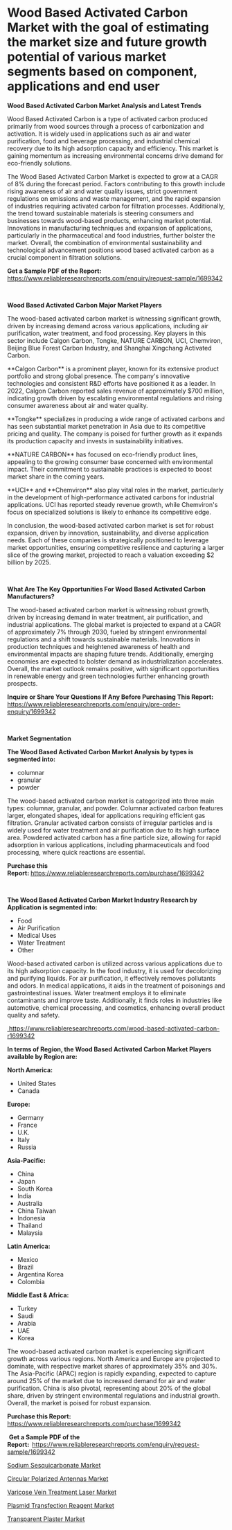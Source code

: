 <p><h1>Wood Based Activated Carbon Market with the goal of estimating the market size and future growth potential of various market segments based on component, applications and end user</h1></p><p><strong>Wood Based Activated Carbon Market Analysis and Latest Trends</strong></p>
<p><p>Wood Based Activated Carbon is a type of activated carbon produced primarily from wood sources through a process of carbonization and activation. It is widely used in applications such as air and water purification, food and beverage processing, and industrial chemical recovery due to its high adsorption capacity and efficiency. This market is gaining momentum as increasing environmental concerns drive demand for eco-friendly solutions.</p><p>The Wood Based Activated Carbon Market is expected to grow at a CAGR of 8% during the forecast period. Factors contributing to this growth include rising awareness of air and water quality issues, strict government regulations on emissions and waste management, and the rapid expansion of industries requiring activated carbon for filtration processes. Additionally, the trend toward sustainable materials is steering consumers and businesses towards wood-based products, enhancing market potential. Innovations in manufacturing techniques and expansion of applications, particularly in the pharmaceutical and food industries, further bolster the market. Overall, the combination of environmental sustainability and technological advancement positions wood based activated carbon as a crucial component in filtration solutions.</p></p>
<p><strong>Get a Sample PDF of the Report:&nbsp;</strong> <a href="https://www.reliableresearchreports.com/enquiry/request-sample/1699342?utm_campaign=16&utm_medium=2&utm_source=Github&utm_content=ia&utm_term=07112024&utm_id=wood-based-activated-carbon">https://www.reliableresearchreports.com/enquiry/request-sample/1699342</a></p>
<p>&nbsp;</p>
<p><strong>Wood Based Activated Carbon Major Market Players</strong></p>
<p><p>The wood-based activated carbon market is witnessing significant growth, driven by increasing demand across various applications, including air purification, water treatment, and food processing. Key players in this sector include Calgon Carbon, Tongke, NATURE CARBON, UCI, Chemviron, Beijing Blue Forest Carbon Industry, and Shanghai Xingchang Activated Carbon.</p><p>**Calgon Carbon** is a prominent player, known for its extensive product portfolio and strong global presence. The company's innovative technologies and consistent R&D efforts have positioned it as a leader. In 2022, Calgon Carbon reported sales revenue of approximately $700 million, indicating growth driven by escalating environmental regulations and rising consumer awareness about air and water quality.</p><p>**Tongke** specializes in producing a wide range of activated carbons and has seen substantial market penetration in Asia due to its competitive pricing and quality. The company is poised for further growth as it expands its production capacity and invests in sustainability initiatives.</p><p>**NATURE CARBON** has focused on eco-friendly product lines, appealing to the growing consumer base concerned with environmental impact. Their commitment to sustainable practices is expected to boost market share in the coming years.</p><p>**UCI** and **Chemviron** also play vital roles in the market, particularly in the development of high-performance activated carbons for industrial applications. UCI has reported steady revenue growth, while Chemviron's focus on specialized solutions is likely to enhance its competitive edge.</p><p>In conclusion, the wood-based activated carbon market is set for robust expansion, driven by innovation, sustainability, and diverse application needs. Each of these companies is strategically positioned to leverage market opportunities, ensuring competitive resilience and capturing a larger slice of the growing market, projected to reach a valuation exceeding $2 billion by 2025.</p></p>
<p>&nbsp;</p>
<p><strong>What Are The Key Opportunities For Wood Based Activated Carbon Manufacturers?</strong></p>
<p><p>The wood-based activated carbon market is witnessing robust growth, driven by increasing demand in water treatment, air purification, and industrial applications. The global market is projected to expand at a CAGR of approximately 7% through 2030, fueled by stringent environmental regulations and a shift towards sustainable materials. Innovations in production techniques and heightened awareness of health and environmental impacts are shaping future trends. Additionally, emerging economies are expected to bolster demand as industrialization accelerates. Overall, the market outlook remains positive, with significant opportunities in renewable energy and green technologies further enhancing growth prospects.</p></p>
<p><strong>Inquire or Share Your Questions If Any Before Purchasing This Report:</strong> <a href="https://www.reliableresearchreports.com/enquiry/pre-order-enquiry/1699342?utm_campaign=16&utm_medium=2&utm_source=Github&utm_content=ia&utm_term=07112024&utm_id=wood-based-activated-carbon">https://www.reliableresearchreports.com/enquiry/pre-order-enquiry/1699342</a></p>
<p>&nbsp;</p>
<p><strong>Market Segmentation</strong></p>
<p><strong>The Wood Based Activated Carbon Market Analysis by types is segmented into:</strong></p>
<p><ul><li>columnar</li><li>granular</li><li>powder</li></ul></p>
<p><p>The wood-based activated carbon market is categorized into three main types: columnar, granular, and powder. Columnar activated carbon features larger, elongated shapes, ideal for applications requiring efficient gas filtration. Granular activated carbon consists of irregular particles and is widely used for water treatment and air purification due to its high surface area. Powdered activated carbon has a fine particle size, allowing for rapid adsorption in various applications, including pharmaceuticals and food processing, where quick reactions are essential.</p></p>
<p><strong>Purchase this Report:&nbsp;</strong><a href="https://www.reliableresearchreports.com/purchase/1699342?utm_campaign=16&utm_medium=2&utm_source=Github&utm_content=ia&utm_term=07112024&utm_id=wood-based-activated-carbon">https://www.reliableresearchreports.com/purchase/1699342</a></p>
<p>&nbsp;</p>
<p><strong>The Wood Based Activated Carbon Market Industry Research by Application is segmented into:</strong></p>
<p><ul><li>Food</li><li>Air Purification</li><li>Medical Uses</li><li>Water Treatment</li><li>Other</li></ul></p>
<p><p>Wood-based activated carbon is utilized across various applications due to its high adsorption capacity. In the food industry, it is used for decolorizing and purifying liquids. For air purification, it effectively removes pollutants and odors. In medical applications, it aids in the treatment of poisonings and gastrointestinal issues. Water treatment employs it to eliminate contaminants and improve taste. Additionally, it finds roles in industries like automotive, chemical processing, and cosmetics, enhancing overall product quality and safety.</p></p>
<p><a href="https://www.reliableresearchreports.com/wood-based-activated-carbon-r1699342?utm_campaign=16&utm_medium=2&utm_source=Github&utm_content=ia&utm_term=07112024&utm_id=wood-based-activated-carbon">&nbsp;https://www.reliableresearchreports.com/wood-based-activated-carbon-r1699342</a></p>
<p><strong>In terms of Region, the Wood Based Activated Carbon Market Players available by Region are:</strong></p>
<p>
    <p> <strong> North America: </strong>
        <ul>
            <li>United States</li>
            <li>Canada</li>
        </ul>
        </p> 
    <p> <strong> Europe: </strong>
        <ul>
            <li>Germany</li>
            <li>France</li>
            <li>U.K.</li>
            <li>Italy</li>
            <li>Russia</li>
        </ul>
        </p> 
    <p> <strong> Asia-Pacific: </strong>
        <ul>
            <li>China</li>
            <li>Japan</li>
            <li>South Korea</li>
            <li>India</li>
            <li>Australia</li>
            <li>China Taiwan</li>
            <li>Indonesia</li>
            <li>Thailand</li>
            <li>Malaysia</li>
        </ul>
        </p> 
    <p> <strong> Latin America: </strong>
        <ul>
            <li>Mexico</li>
            <li>Brazil</li>
            <li>Argentina Korea</li>
            <li>Colombia</li>
        </ul>
        </p> 
    <p> <strong> Middle East & Africa: </strong>
        <ul>
            <li>Turkey</li>
            <li>Saudi</li>
            <li>Arabia</li>
            <li>UAE</li>
            <li>Korea</li>
        </ul>
    </p>
    </p>
<p><p>The wood-based activated carbon market is experiencing significant growth across various regions. North America and Europe are projected to dominate, with respective market shares of approximately 35% and 30%. The Asia-Pacific (APAC) region is rapidly expanding, expected to capture around 25% of the market due to increased demand for air and water purification. China is also pivotal, representing about 20% of the global share, driven by stringent environmental regulations and industrial growth. Overall, the market is poised for robust expansion.</p></p>
<p><strong>Purchase this Report: </strong><a href="https://www.reliableresearchreports.com/purchase/1699342?utm_campaign=16&utm_medium=2&utm_source=Github&utm_content=ia&utm_term=07112024&utm_id=wood-based-activated-carbon">https://www.reliableresearchreports.com/purchase/1699342</a></p>
<p>&nbsp;<strong>Get a Sample PDF of the Report:&nbsp;&nbsp;</strong><a href="https://www.reliableresearchreports.com/enquiry/request-sample/1699342?utm_campaign=16&utm_medium=2&utm_source=Github&utm_content=ia&utm_term=07112024&utm_id=wood-based-activated-carbon">https://www.reliableresearchreports.com/enquiry/request-sample/1699342</a></p>
<p><strong></strong></p>
<p><p><a href="https://github.com/cecilahoi7/Market-Research-Report-List-1/blob/main/sodium-sesquicarbonate-market.md?utm_campaign=16&utm_medium=2&utm_source=Github&utm_content=ia&utm_term=07112024&utm_id=wood-based-activated-carbon">Sodium Sesquicarbonate Market</a></p><p><a href="https://github.com/boringzqthorperec/Market-Research-Report-List-1/blob/main/circular-polarized-antennas-market.md?utm_campaign=16&utm_medium=2&utm_source=Github&utm_content=ia&utm_term=07112024&utm_id=wood-based-activated-carbon">Circular Polarized Antennas Market</a></p><p><a href="https://issuu.com/reportprime-2/docs/varicose-vein-treatment-laser-marke_b80001e5a99146?utm_campaign=16&utm_medium=2&utm_source=Github&utm_content=ia&utm_term=07112024&utm_id=wood-based-activated-carbon">Varicose Vein Treatment Laser Market</a></p><p><a href="https://issuu.com/reportprime-2/docs/plasmid-transfection-reagent-market_164ef34852e813?utm_campaign=16&utm_medium=2&utm_source=Github&utm_content=ia&utm_term=07112024&utm_id=wood-based-activated-carbon">Plasmid Transfection Reagent Market</a></p><p><a href="https://issuu.com/reportprime-2/docs/transparent-plaster-market-size-203_a74fa1e7b49cab?utm_campaign=16&utm_medium=2&utm_source=Github&utm_content=ia&utm_term=07112024&utm_id=wood-based-activated-carbon">Transparent Plaster Market</a></p></p>
